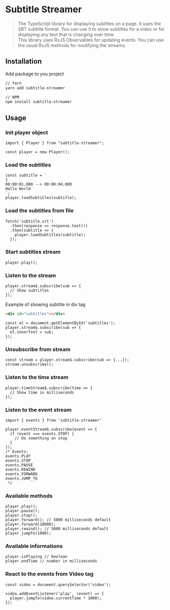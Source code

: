 # Subtitle Streamer
> The TypeScript library for displaying subtitles on a page. It uses the SRT subtitle format. You can use it to show subtitles for a video or for displaying any text that is changing over time.\
> This library uses RxJS Observables for updating events. You can use the usual RxJS methods for modifying the streams.

## Installation

Add package to you project
```sh
// Yarn
yarn add subtitle-streamer

// NPM
npm install subtitle-streamer
```

## Usage

### Init player object

```ecmascript 6
import { Player } from "subtitle-streamer";

const player = new Player();
```

### Load the subtitles

```ecmascript 6
const subtitle = `
1
00:00:01,000 --> 00:00:04,000
Hello World
`;
player.loadSubtitles(subtitle);
```

### Load the subtitles from file

```ecmascript 6
fetch('subtitle.srt')
  .then(response => response.text())
  .then(subtitle => {
    player.loadSubtitles(subtitle);
  });
```

### Start subtitles stream

```ecmascript 6
player.play();
```

### Listen to the stream

```ecmascript 6
player.stream$.subscribe(sub => {
  // Show subtitles
});
```
Example of showing subtitle in div tag
```html
<div id="subtitles"></div>
```
```ecmascript 6
const el = document.getElementById('subtitles');
player.stream$.subscribe(sub => {
  el.innerText = sub;
});
```
### Unsubscribe from stream
```ecmascript 6
const stream = player.stream$.subscribe(sub => {...});
stream.unsubscribe();
```

### Listen to the time stream

```ecmascript 6
player.timeStream$.subscribe(time => {
  // Show time in milliseconds
});
```

### Listen to the event stream

```ecmascript 6
import { events } from 'subtitle-streamer'

player.eventStream$.subscribe(event => {
  if (event === events.STOP) {
    // Do something on stop
  }
});
/* Events:
events.PLAY
events.STOP
events.PAUSE
events.REWIND
events.FORWARD
events.JUMP_TO
 */
```

### Available methods
```ecmascript 6
player.play();
player.pause();
player.stop();
player.forward(); // 5000 milliseconds default
player.forward(10000);
player.rewind(); // 5000 milliseconds default
player.jumpTo(1000);
```

### Available informations

```ecmascript 6
player.isPlaying // boolean
player.endTime // number in milliseconds
```

### React to the events from Video tag

```ecmascript 6
const video = document.querySelector('video');

video.addEventListener('play', (event) => {
  player.jumpTo(video.currentTime * 1000);
});
```
